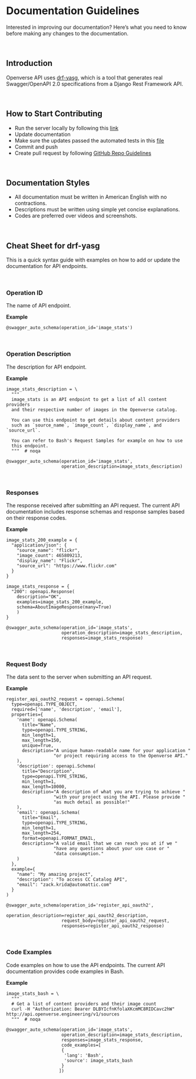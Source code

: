 # Documentation Guidelines

Interested in improving our documentation? Here’s what you need to know before making any changes to the documentation.

<br/>

## Introduction

Openverse API uses [drf-yasg](https://github.com/axnsan12/drf-yasg), which is a tool that generates real Swagger/OpenAPI 2.0 specifications from a Django Rest Framework API.

<br/>

## How to Start Contributing

- Run the server locally by following this [link](https://github.com/wordpress/openverse_api#running-the-server-locally)
- Update documentation
- Make sure the updates passed the automated tests in this [file](https://github.com/wordpress/openverse_api/blob/master/.github/workflows/integration-tests.yml)
- Commit and push
- Create pull request by following [GitHub Repo Guidelines](https://opensource.creativecommons.org/contributing-code/github-repo-guidelines/)

<br/>

## Documentation Styles

- All documentation must be written in American English with no contractions.
- Descriptions must be written using simple yet concise explanations.
- Codes are preferred over videos and screenshots.

<br/>

## Cheat Sheet for drf-yasg

This is a quick syntax guide with examples on how to add or update the documentation for API endpoints.

<br/>

### Operation ID

The name of API endpoint.

**Example**

```
@swagger_auto_schema(operation_id='image_stats')
```

<br/>

### Operation Description

The description for API endpoint.

**Example**

```
image_stats_description = \
  """
  image_stats is an API endpoint to get a list of all content providers
  and their respective number of images in the Openverse catalog.

  You can use this endpoint to get details about content providers
  such as `source_name`, `image_count`, `display_name`, and `source_url`.

  You can refer to Bash's Request Samples for example on how to use
  this endpoint.
  """  # noqa

@swagger_auto_schema(operation_id='image_stats',
                     operation_description=image_stats_description)
```

<br/>

### Responses

The response received after submitting an API request. The current API documentation includes response schemas and response samples based on their response codes.

**Example**

```
image_stats_200_example = {
  "application/json": {
    "source_name": "flickr",
    "image_count": 465809213,
    "display_name": "Flickr",
    "source_url": "https://www.flickr.com"
  }
}

image_stats_response = {
  "200": openapi.Response(
    description="OK",
    examples=image_stats_200_example,
    schema=AboutImageResponse(many=True)
    )
}

@swagger_auto_schema(operation_id='image_stats',
                     operation_description=image_stats_description,
                     responses=image_stats_response)
```

<br/>

### Request Body

The data sent to the server when submitting an API request.

**Example**

```
register_api_oauth2_request = openapi.Schema(
  type=openapi.TYPE_OBJECT,
  required=['name', 'description', 'email'],
  properties={
    'name': openapi.Schema(
      title="Name",
      type=openapi.TYPE_STRING,
      min_length=1,
      max_length=150,
      unique=True,
      description="A unique human-readable name for your application "
                  "or project requiring access to the Openverse API."
    ),
    'description': openapi.Schema(
      title="Description",
      type=openapi.TYPE_STRING,
      min_length=1,
      max_length=10000,
      description="A description of what you are trying to achieve "
                  "with your project using the API. Please provide "
                  "as much detail as possible!"
    ),
    'email': openapi.Schema(
      title="Email",
      type=openapi.TYPE_STRING,
      min_length=1,
      max_length=254,
      format=openapi.FORMAT_EMAIL,
      description="A valid email that we can reach you at if we "
                  "have any questions about your use case or "
                  "data consumption."
    )
  },
  example={
    "name": "My amazing project",
    "description": "To access CC Catalog API",
    "email": "zack.krida@automattic.com"
  }
)

@swagger_auto_schema(operation_id='register_api_oauth2',
                     operation_description=register_api_oauth2_description,
                     request_body=register_api_oauth2_request,
                     responses=register_api_oauth2_response)
```

<br/>

### Code Examples

Code examples on how to use the API endpoints. The current API documentation provides code examples in Bash.

**Example**

```
image_stats_bash = \
  """
  # Get a list of content providers and their image count
  curl -H "Authorization: Bearer DLBYIcfnKfolaXKcmMC8RIDCavc2hW" http://api.openverse.engineering/v1/sources
  """  # noqa

@swagger_auto_schema(operation_id='image_stats',
                     operation_description=image_stats_description,
                     responses=image_stats_response,
                     code_examples=[
                     {
                      'lang': 'Bash',
                      'source': image_stats_bash
                     }
                    ])
```
